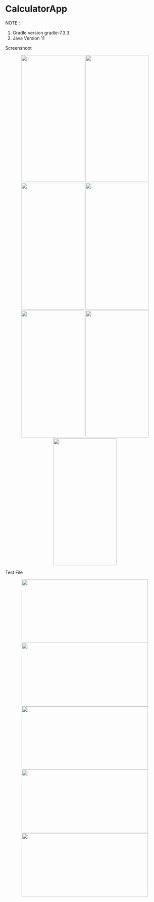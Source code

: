 # CalculatorApp

NOTE :
1. Gradle version gradle-7.3.3
2. Java Version 11


Screenshoot 


<p align="center">
  <image src="https://user-images.githubusercontent.com/121522930/214191133-c3d216c6-d015-4f66-8e1c-abb5a3d42b42.png" width="200" height="400" />
  
  <image src="https://user-images.githubusercontent.com/121522930/214191615-b10c033f-1227-4428-aa1c-c8c1fcd2e150.png" width="200" height="400" />
  
  <image src="https://user-images.githubusercontent.com/121522930/214191684-d5b643ae-2c74-415b-ae67-c27f1d07f239.png" width="200" height="400" />
  
  <image src="https://user-images.githubusercontent.com/121522930/214191763-63586df3-a804-49bf-9785-cdf8553503dd.png" width="200" height="400" />
  
  <image src="https://user-images.githubusercontent.com/121522930/214191790-ee33c489-6fa4-44d8-aa4b-0e8f38d24f4d.png" width="200" height="400" />
  
  <image src="https://user-images.githubusercontent.com/121522930/214191834-b30e54c4-2f26-4e79-b648-9b73b84eb18c.png" width="200" height="400" />
  
  <image src="https://user-images.githubusercontent.com/121522930/214192668-f0f9b642-ec67-4f26-a0dc-8ea30430cb46.jpg" width="200" height="400" />
  
 </p>
 
 Test File

<p align="center">
  
   <image src="https://user-images.githubusercontent.com/121522930/214192846-7cef9727-a9e3-424f-b5ac-bfffa93cc9f0.jpg" width="400" height="200" />

   <image src="https://user-images.githubusercontent.com/121522930/214192997-0c57693e-afb6-4f1e-9476-045b5a3dbfcd.jpg" width="400" height="200" />


  <image src="https://user-images.githubusercontent.com/121522930/214193352-b9f759b1-fac7-4748-ad1c-9cc602ca5bba.jpg" width="400" height="200" />
  <image src="https://user-images.githubusercontent.com/121522930/214193356-4e9dc3bb-4f2c-41ec-a317-fd2267304dc0.jpg" width="400" height="200" />
  <image src="https://user-images.githubusercontent.com/121522930/214193416-5841bb44-2a3c-48d7-a67c-dbaed4a1b481.jpg" width="400" height="200" />
  
</p>
